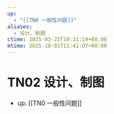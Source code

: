 ```yaml
---
up:
  - "[[TN0 一般性问题]]"
aliases:
  - 设计、制图
ctime: 2025-03-25T10:31:14+08:00
mtime: 2025-10-01T11:41:07+08:00
---
```


# TN02 设计、制图

- up: [[TN0 一般性问题]]
